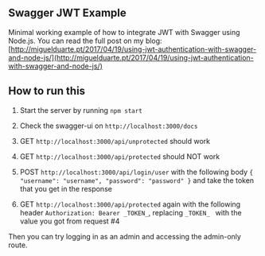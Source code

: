 ## Swagger JWT Example

Minimal working example of how to integrate JWT with Swagger using Node.js. You can read the full post on my blog: [http://miguelduarte.pt/2017/04/19/using-jwt-authentication-with-swagger-and-node-js/](http://miguelduarte.pt/2017/04/19/using-jwt-authentication-with-swagger-and-node-js/)

## How to run this
 
1) Start the server by running `npm start`

2) Check the swagger-ui on `http://localhost:3000/docs`

3) GET `http://localhost:3000/api/unprotected` should work

4) GET `http://localhost:3000/api/protected` should NOT work

5) POST `http://localhost:3000/api/login/user` with the following body
``
{
"username": "username",
"password": "password"
}
``
 and take the token that you get in the response
 
 6) GET `http://localhost:3000/api/protected` again with the following header
 ``Authorization: Bearer _TOKEN_``, replacing `_TOKEN_ ` with the value you got from request #4
  
 Then you can try logging in as an admin and accessing the admin-only route.
